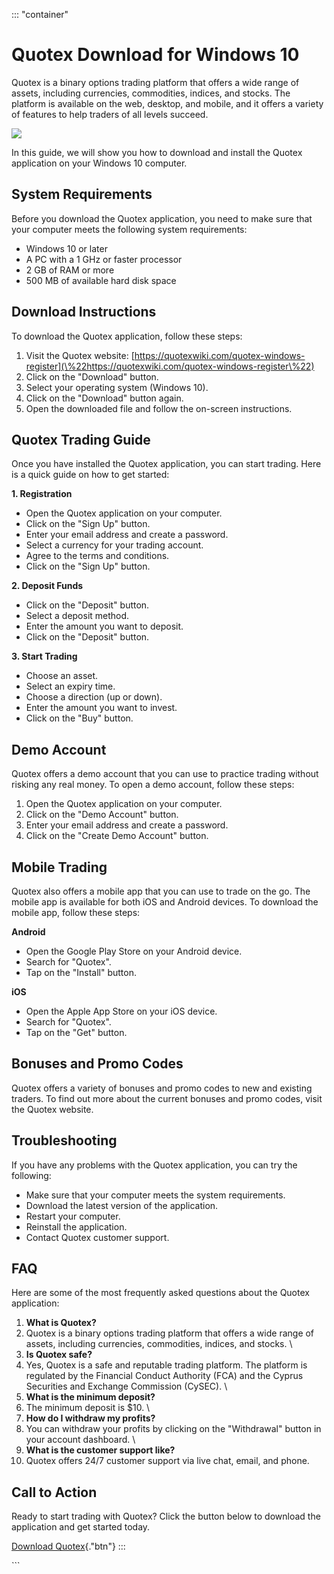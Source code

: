 ::: \"container\"
# Quotex Download for Windows 10

Quotex is a binary options trading platform that offers a wide range of
assets, including currencies, commodities, indices, and stocks. The
platform is available on the web, desktop, and mobile, and it offers a
variety of features to help traders of all levels succeed.

[![](https://static.quotex.io/files/1_en/300_250.jpg)](https://traff.sbs/brokerqxsignupf)

In this guide, we will show you how to download and install the Quotex
application on your Windows 10 computer.

## System Requirements

Before you download the Quotex application, you need to make sure that
your computer meets the following system requirements:

-   Windows 10 or later
-   A PC with a 1 GHz or faster processor
-   2 GB of RAM or more
-   500 MB of available hard disk space

## Download Instructions

To download the Quotex application, follow these steps:

1.  Visit the Quotex website:
    [https://quotexwiki.com/quotex-windows-register](\%22https://quotexwiki.com/quotex-windows-register\%22)
2.  Click on the "Download" button.
3.  Select your operating system (Windows 10).
4.  Click on the "Download" button again.
5.  Open the downloaded file and follow the on-screen instructions.

## Quotex Trading Guide

Once you have installed the Quotex application, you can start trading.
Here is a quick guide on how to get started:

**1. Registration**

-   Open the Quotex application on your computer.
-   Click on the "Sign Up" button.
-   Enter your email address and create a password.
-   Select a currency for your trading account.
-   Agree to the terms and conditions.
-   Click on the "Sign Up" button.

**2. Deposit Funds**

-   Click on the "Deposit" button.
-   Select a deposit method.
-   Enter the amount you want to deposit.
-   Click on the "Deposit" button.

**3. Start Trading**

-   Choose an asset.
-   Select an expiry time.
-   Choose a direction (up or down).
-   Enter the amount you want to invest.
-   Click on the "Buy" button.

## Demo Account

Quotex offers a demo account that you can use to practice trading
without risking any real money. To open a demo account, follow these
steps:

1.  Open the Quotex application on your computer.
2.  Click on the "Demo Account" button.
3.  Enter your email address and create a password.
4.  Click on the "Create Demo Account" button.

## Mobile Trading

Quotex also offers a mobile app that you can use to trade on the go. The
mobile app is available for both iOS and Android devices. To download
the mobile app, follow these steps:

**Android**

-   Open the Google Play Store on your Android device.
-   Search for "Quotex".
-   Tap on the "Install" button.

**iOS**

-   Open the Apple App Store on your iOS device.
-   Search for "Quotex".
-   Tap on the "Get" button.

## Bonuses and Promo Codes

Quotex offers a variety of bonuses and promo codes to new and existing
traders. To find out more about the current bonuses and promo codes,
visit the Quotex website.

## Troubleshooting

If you have any problems with the Quotex application, you can try the
following:

-   Make sure that your computer meets the system requirements.
-   Download the latest version of the application.
-   Restart your computer.
-   Reinstall the application.
-   Contact Quotex customer support.

## FAQ

Here are some of the most frequently asked questions about the Quotex
application:

1.  **What is Quotex?**
2.  Quotex is a binary options trading platform that offers a wide range
    of assets, including currencies, commodities, indices, and stocks.
    \
3.  **Is Quotex safe?**
4.  Yes, Quotex is a safe and reputable trading platform. The platform
    is regulated by the Financial Conduct Authority (FCA) and the Cyprus
    Securities and Exchange Commission (CySEC).
    \
5.  **What is the minimum deposit?**
6.  The minimum deposit is \$10.
    \
7.  **How do I withdraw my profits?**
8.  You can withdraw your profits by clicking on the "Withdrawal"
    button in your account dashboard.
    \
9.  **What is the customer support like?**
10. Quotex offers 24/7 customer support via live chat, email, and phone.

## Call to Action

Ready to start trading with Quotex? Click the button below to download
the application and get started today.

[Download Quotex](\%22https://traff.sbs/quotexonelink\%22){."btn"}
:::

\`\`\`


